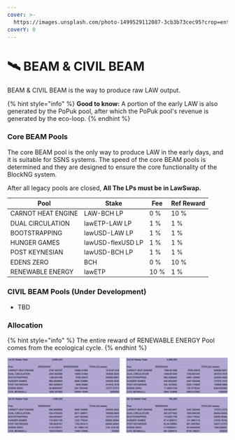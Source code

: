 ```yaml
---
cover: >-
  https://images.unsplash.com/photo-1499529112087-3cb3b73cec95?crop=entropy&cs=srgb&fm=jpg&ixid=MnwxOTcwMjR8MHwxfHNlYXJjaHw2fHxmYXJtfGVufDB8fHx8MTY1MDAxNjE2Mw&ixlib=rb-1.2.1&q=85
coverY: 0
---
```


# 🛰 BEAM & CIVIL BEAM

BEAM & CIVIL BEAM is the way to produce raw LAW output.

{% hint style="info" %}
**Good to know:** A portion of the early LAW is also generated by the PoPuk pool, after which the PoPuk pool's revenue is generated by the eco-loop.
{% endhint %}

### Core BEAM Pools

The core BEAM pool is the only way to produce LAW in the early days, and it is suitable for SSNS systems. The speed of the core BEAM pools is determined and they are designed to ensure the core functionality of the BlockNG system.

After all legacy pools are closed, **All The LPs must be in LawSwap.**

| Pool               | Stake             | Fee  | Ref Reward |
| ------------------ | ----------------- | ---- | ---------- |
| CARNOT HEAT ENGINE | LAW-BCH LP        | 0 %  | 10 %       |
| DUAL CIRCULATION   | lawETP-LAW LP     | 1 %  | 1 %        |
| BOOTSTRAPPING      | lawUSD-LAW LP     | 1 %  | 1 %        |
| HUNGER GAMES       | lawUSD-flexUSD LP | 1 %  | 1 %        |
| POST KEYNESIAN     | lawUSD-BCH LP     | 1 %  | 1 %        |
| EDENS ZERO         | BCH               | 0 %  | 10 %       |
| RENEWABLE ENERGY   | lawETP            | 10 % | 1 %        |

### CIVIL BEAM Pools (Under Development)

* TBD

### Allocation

{% hint style="info" %}
The entire reward of RENEWABLE ENERGY Pool comes from the ecological cycle.
{% endhint %}

![Allocation](<../.gitbook/assets/图片 (2).png>)

###
